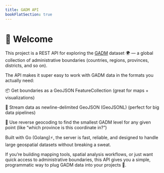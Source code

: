 ```yaml
---
title: GADM API
bookFlatSection: true
---
```


# 👋 Welcome

This project is a REST API for exploring the [GADM](https://gadm.org/) dataset 🌍 — a global collection of administrative boundaries (countries, regions, provinces, districts, and so on).

The API makes it super easy to work with GADM data in the formats you actually need:

📦 Get boundaries as a GeoJSON FeatureCollection (great for maps + visualizations)

📄 Stream data as newline-delimited GeoJSON (GeoJSONL) (perfect for big data pipelines)

🎯 Use reverse geocoding to find the smallest GADM level for any given point (like “which province is this coordinate in?”)

Built with Go (Golang)⚡, the server is fast, reliable, and designed to handle large geospatial datasets without breaking a sweat.

If you’re building mapping tools, spatial analysis workflows, or just want quick access to administrative boundaries, this API gives you a simple, programmatic way to plug GADM data into your projects 🚀.
